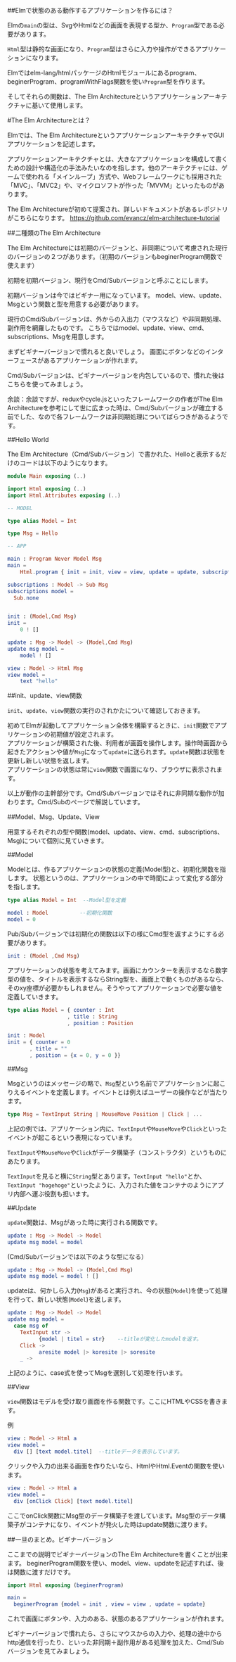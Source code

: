 
##Elmで状態のある動作するアプリケーションを作るには？

Elmの`main`の型は、SvgやHtmlなどの画面を表現する型か、`Program`型である必要があります。

`Html`型は静的な画面になり、`Program`型はさらに入力や操作ができるアプリケーションになります。

Elmではelm-lang/htmlパッケージのHtmlモジュールにあるprogram、beginerProgram、programWithFlags関数を使い`Program`型を作ります。

そしてそれらの関数は、The Elm Architectureというアプリケーションアーキテクチャに基いて使用します。

#The Elm Architectureとは？

Elmでは、The Elm ArchitectureというアプリケーションアーキテクチャでGUIアプリケーションを記述します。

アプリケーションアーキテクチャとは、大きなアプリケーションを構成して書くための設計や構造化の手法みたいなのを指します。他のアーキテクチャには、ゲームで使われる「メインループ」方式や、Webフレームワークにも採用された「MVC」、「MVC2」や、マイクロソフトが作った「MVVM」といったものがあります。

The Elm Architectureが初めて提案され、詳しいドキュメントがあるレポジトリがこちらになります。
https://github.com/evancz/elm-architecture-tutorial


##二種類のThe Elm Architecture

The Elm Architectureには初期のバージョンと、非同期について考慮された現行のバージョンの２つがあります。（初期のバージョンもbeginerProgram関数で使えます）

初期を初期バージョン、現行をCmd/Subバージョンと呼ぶことにします。

初期バージョンは今ではビギナー用になっています。
model、view、update、Msgという関数と型を用意する必要があります。

現行のCmd/Subバージョンは、外からの入出力（マウスなど）や非同期処理、副作用を網羅したものです。
こちらではmodel、update、view、cmd、subscriptions、Msgを用意します。

まずビギナーバージョンで慣れると良いでしょう。
画面にボタンなどのインターフェースがあるアプリケーションが作れます。

Cmd/Subバージョンは、ビギナーバージョンを内包しているので、慣れた後はこちらを使ってみましょう。

余談：余談ですが、reduxやcycle.jsといったフレームワークの作者がThe Elm Architectureを参考にして世に広まった時は、Cmd/Subバージョンが確立する前でした、なので各フレームワークは非同期処理についてばらつきがあるようです。


##Hello World

The Elm Architecture（Cmd/Subバージョン）で書かれた、Helloと表示するだけのコードは以下のようになります。

```elm
module Main exposing (..)

import Html exposing (..)
import Html.Attributes exposing (..)

-- MODEL

type alias Model = Int

type Msg = Hello

-- APP

main : Program Never Model Msg
main =
    Html.program { init = init, view = view, update = update, subscriptions = subscriptions }

subscriptions : Model -> Sub Msg
subscriptions model =
  Sub.none


init : (Model,Cmd Msg)
init =
    0 ! []

update : Msg -> Model -> (Model,Cmd Msg)
update msg model =
    model ! []

view : Model -> Html Msg
view model =
    text "hello"
```


##init、update、view関数

`init`、`update`、`view`関数の実行のされかたについて確認しておきます。

初めてElmが起動してアプリケーション全体を構築するときに、`init`関数でアプリケーションの初期値が設定されます。  
アプリケーションが構築された後、利用者が画面を操作します。操作時画面から起きたアクションや値が`Msg`になって`update`に送られます。`update`関数は状態を更新し新しい状態を返します。  
アプリケーションの状態は常に`view`関数で画面になり、ブラウザに表示されます。

以上が動作の主幹部分です。Cmd/Subバージョンではそれに非同期な動作が加わります。Cmd/Subのページで解説しています。

##Model、Msg、Update、View

用意するそれぞれの型や関数(model、update、view、cmd、subscriptions、Msg)について個別に見ていきます。

##Model

Modelとは、作るアプリケーションの状態の定義(Model型)と、初期化関数を指します。
状態というのは、アプリケーションの中で時間によって変化する部分を指します。

```elm
type alias Model = Int  --Model型を定義

model : Model          --初期化関数
model = 0
```

Pub/Subバージョンでは初期化の関数は以下の様にCmd型を返すようにする必要があります。

```elm
init : (Model ,Cmd Msg)
```

アプリケーションの状態を考えてみます。画面にカウンターを表示するなら数字型の値を、タイトルを表示するならString型を、画面上で動くものがあるなら、そのxy座標が必要かもしれません。そうやってアプリケーションで必要な値を定義していきます。

```elm
type alias Model = { counter : Int
                   , title : String
                   , position : Position

init : Model
init = { counter = 0
       , title = ""
       , position = {x = 0, y = 0 }}
```

##Msg

Msgというのはメッセージの略で、`Msg`型という名前でアプリケーションに起こりえるイベントを定義します。イベントとは例えばユーザーの操作などが当たります。

```elm
type Msg = TextInput String | MouseMove Position | Click | ...
```

上記の例では、アプリケーション内に、`TextInput`や`MouseMove`や`Click`といったイベントが起こるという表現になっています。

`TextInput`や`MouseMove`や`Click`がデータ構築子（コンストラクタ）というものにあたります。

`TextInput`を見ると横に`String`型とあります。`TextInput "hello"`とか、`TextInput "hogehoge"`といったように、入力された値をコンテナのようにアプリ内部へ運ぶ役割も担います。

##Update

`update`関数は、Msgがあった時に実行される関数です。

```elm
update : Msg -> Model -> Model
update msg model = model
```

(Cmd/Subバージョンでは以下のような型になる）

```elm
update : Msg -> Model -> (Model,Cmd Msg)
update msg model = model ! []
```

updateは、何かしら入力(`Msg`)があると実行され、今の状態(`Model`)を使って処理を行って、新しい状態(`Model`)を返します。


```elm
update : Msg -> Model -> Model
update msg model =
  case msg of
    TextInput str ->
          {model | titel = str}    --titleが変化したmodelを返す。
    Click ->
          aresite model |> koresite |> soresite
    _ ->
```

上記のように、case式を使ってMsgを選別して処理を行います。

##View

`view`関数はモデルを受け取り画面を作る関数です。ここにHTMLやCSSを書きます。

例

```elm
view : Model -> Html a
view model =
  div [] [text model.titel]  --titleデータを表示しています。

```

クリックや入力の出来る画面を作りたいなら、HtmlやHtml.Eventの関数を使います。

```elm
view : Model -> Html a
view model =
  div [onClick Click] [text model.titel]

```

ここでonClick関数にMsg型のデータ構築子を渡しています。Msg型のデータ構築子がコンテナになり、イベントが発火した時はupdate関数に渡ります。


##一旦のまとめ。ビギナーバージョン

ここまでの説明でビギナーバージョンのThe Elm Architectureを書くことが出来ます。
beginerProgram関数を使い、model、view、updateを記述すれば、後は関数に渡すだけです。

```elm
import Html exposing (beginerProgram)

main =
  beginerProgram {model = init , view = view , update = update}

```

これで画面にボタンや、入力のある、状態のあるアプリケーションが作れます。

ビギナーバージョンで慣れたら、さらにマウスからの入力や、処理の途中からhttp通信を行ったり、といった非同期＋副作用がある処理を加えた、Cmd/Subバージョンを見てみましょう。
